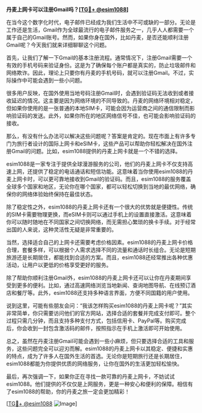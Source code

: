 **丹麦上网卡可以注册Gmail吗？[[TG💪+ @esim1088](https://t.me/s/esim1088)]**

在当今这个数字化时代，电子邮件已经成为我们生活中不可或缺的一部分。无论是工作还是生活，Gmail作为全球最流行的电子邮件服务之一，几乎人人都需要一个属于自己的Gmail账号。然而，如果你身在国外，比如丹麦，是否还能顺利注册Gmail呢？今天我们就来详细聊聊这个问题。

首先，让我们了解一下Gmail的基本注册流程。通常情况下，注册Gmail需要一个有效的手机号码来验证身份。这是为了确保每个账户都是真实的，防止垃圾邮件和网络欺诈。因此，理论上只要你有丹麦的手机号码，就可以注册Gmail。不过，实际操作中可能会遇到一些小问题。

很多用户反映，在国外使用当地号码注册Gmail时，会遇到验证码无法收到或者接收延迟的情况。这主要是因为网络环境的不同导致的。丹麦的网络环境相对稳定，但如果你使用的是一张普通的本地SIM卡，可能会因为运营商之间的通信限制而影响验证码的发送。此外，如果你所在的地区网络信号不佳，也可能会影响验证码的接收。

那么，有没有什么办法可以解决这些问题呢？答案是肯定的。现在市面上有许多专门为旅行者设计的国际上网卡和eSIM卡，这些产品可以帮助你轻松解决在国外注册Gmail的问题。比如，esim1088提供的丹麦上网卡就是一个不错的选择。

esim1088是一家专注于提供全球漫游服务的公司，他们的丹麦上网卡不仅支持高速上网，还提供了稳定的电话通话和短信功能。这意味着当你使用esim1088的丹麦上网卡时，可以更可靠地接收到Gmail的验证码。而且，esim1088的服务覆盖全球多个国家和地区，无论你在哪个国家，都可以轻松切换到当地的最优网络，确保你的网络体验始终保持在最佳状态。

除了稳定性之外，esim1088的丹麦上网卡还有一个很大的优势就是便捷性。传统的SIM卡需要物理更换，而eSIM卡则可以通过手机上的设置直接激活。这意味着你可以随时随地在不同国家之间切换网络，而无需担心繁琐的换卡手续。对于经常出国的人来说，这种灵活性无疑是非常重要的。

当然，选择适合自己的上网卡还需要考虑价格因素。esim1088的丹麦上网卡价格合理，套餐多样，可以根据个人需求选择不同的流量和通话时长组合。无论是短期旅游还是长期居住，都能找到合适的方案。而且，esim1088还经常推出各种优惠活动，让用户以更低的价格享受更好的服务。

除了帮助你顺利注册Gmail外，esim1088的丹麦上网卡还可以让你在丹麦期间享受到更多的便利。比如，通过高速网络浏览当地新闻、查询地图导航、在线预订酒店和餐厅等。此外，esim1088还支持多种语言界面，方便不同国籍的用户使用。

说到这里，可能有些朋友会问：“我该怎样购买esim1088的丹麦上网卡呢？”其实非常简单，你只需要访问他们的官方网站，选择合适的套餐并完成支付即可。整个过程只需几分钟，而且支持多种支付方式，包括信用卡、PayPal等。购买完成后，你会收到一封包含激活码的邮件，按照指示在手机上激活即可开始使用。

总之，虽然在丹麦注册Gmail可能会遇到一些小麻烦，但只要选择合适的工具和服务，这些问题完全可以迎刃而解。esim1088的丹麦上网卡以其稳定、便捷和实惠的特点，成为了许多人在国外生活的首选。无论你是短期旅行还是长期居住，esim1088都能为你提供优质的网络服务，让你在国外的生活更加轻松愉快。

最后，再次强调一下，如果你正在寻找一款可靠的丹麦上网卡，不妨试试esim1088。他们提供的不仅仅是上网服务，更是一种安心和便利的保障。相信有了esim1088的帮助，你的丹麦之旅一定会更加精彩！

[[TG💪+ @esim1088](https://t.me/s/esim1088) ![Image](https://i.postimg.cc/4NQfJmqS/Snipaste-2025-05-13-00-14-12.png)]